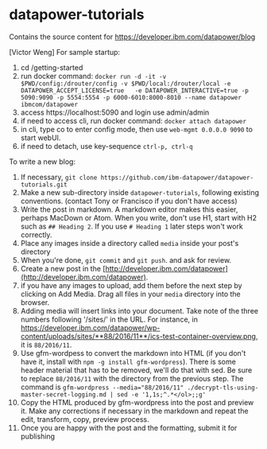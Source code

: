 # datapower-tutorials

Contains the source content for https://developer.ibm.com/datapower/blog

[Victor Weng] For sample startup:
1. cd /getting-started
1. run docker command: `docker run -d -it -v $PWD/config:/drouter/config -v $PWD/local:/drouter/local -e DATAPOWER_ACCEPT_LICENSE=true   -e DATAPOWER_INTERACTIVE=true -p 5090:9090 -p 5554:5554 -p 6000-6010:8000-8010 --name datapower ibmcom/datapower`
1. access https://localhost:5090 and login use admin/admin
1. if need to access cli, run docker command: `docker attach datapower`
1. in cli, type co to enter config mode, then use `web-mgmt 0.0.0.0 9090` to start webUI.
1. if need to detach, use key-sequence `ctrl-p, ctrl-q`



To write a new blog:

1. If necessary, `git clone https://github.com/ibm-datapower/datapower-tutorials.git`
1. Make a new sub-directory inside `datapower-tutorials`, following existing conventions. (contact Tony or Francisco if you don't have access)
1. Write the post in markdown. A markdown editor makes this easier, perhaps MacDown or Atom. When you write, don't use H1, start with H2 such as `## Heading 2`. If you use `# Heading 1` later steps won't work correctly.
1. Place any images inside a directory called `media` inside your post's directory
1. When you're done, `git commit` and `git push`. and ask for review.
1. Create a new post in the [http://developer.ibm.com/datapower](http://developer.ibm.com/datapower).
1. if you have any images to upload, add them before the next step by clicking on Add Media. Drag all files in your `media` directory into the browser.
1. Adding media will insert links into your document. Take note of the three numbers following '/sites/' in the URL. For instance, in https://developer.ibm.com/datapower/wp-content/uploads/sites/**88/2016/11**/ics-test-container-overview.png, it is `88/2016/11`.
1. Use gfm-wordpess to convert the markdown into HTML (if you don't have it, install with `npm -g install gfm-wordpress`). There is some header material that has to be removed, we'll do that with sed. Be sure to replace `88/2016/11` with the directory from the previous step. The command is `gfm-wordpress --media="88/2016/11" ./decrypt-tls-using-master-secret-logging.md | sed -e '1,1s;^.*</ol>;;g'`
1. Copy the HTML produced by gfm-wordpress into the post and preview it. Make any corrections if necessary in the markdown and repeat the edit, transform, copy, preview process.
1. Once you are happy with the post and the formatting, submit it for publishing
